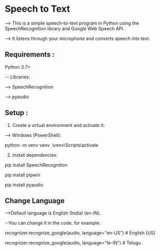 # Speech to Text

--> This is a simple speech-to-text program in Python using the SpeechRecognition library and Google Web Speech API.

--> It listens through your microphone and converts speech into text.

## Requirements :
Python 3.7+

-- Libraries:

--> SpeechRecognition

--> pyaudio

## Setup :

1. Create a virtual environment and activate it:

--> Windows (PowerShell):

 python -m venv venv
 .\venv\Scripts\activate

2. Install dependencies:

pip install SpeechRecognition

pip install pipwin

pip install pyaudio

## Change Language

-->Default language is English (India) (en-IN).

--You can change it in the code, for example:

   recognizer.recognize_google(audio, language="en-US")  # English (US)
   
   recognizer.recognize_google(audio, language="te-IN")  # Telugu
